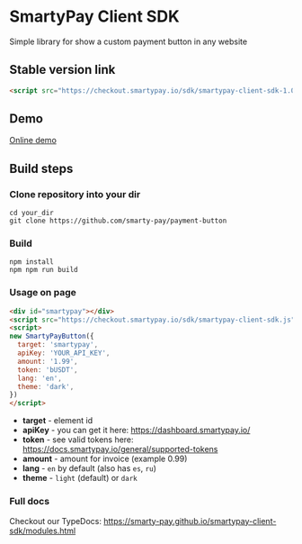 # SmartyPay Client SDK
Simple library for show a custom payment button in any website

## Stable version link
```html
<script src="https://checkout.smartypay.io/sdk/smartypay-client-sdk-1.0.js"></script>
```

## Demo
[Online demo](https://checkout.smartypay.io/sdk/smartypay-client-sdk-example.html)

## Build steps
### Clone repository into your dir
```shell
cd your_dir
git clone https://github.com/smarty-pay/payment-button
```

### Build
```shell
npm install
npm npm run build
```

### Usage on page
```html
<div id="smartypay"></div>
<script src="https://checkout.smartypay.io/sdk/smartypay-client-sdk.js"></script>
<script>
new SmartyPayButton({
  target: 'smartypay',
  apiKey: 'YOUR_API_KEY',
  amount: '1.99',
  token: 'bUSDT',
  lang: 'en',
  theme: 'dark',
})
</script>
```
- **target** - element id
- **apiKey** - you can get it here: https://dashboard.smartypay.io/
- **token** - see valid tokens here: https://docs.smartypay.io/general/supported-tokens
- **amount** - amount for invoice (example 0.99)
- **lang** - `en` by default (also has `es`, `ru`)
- **theme** - `light` (default) or `dark`


### Full docs
Checkout our TypeDocs: https://smarty-pay.github.io/smartypay-client-sdk/modules.html